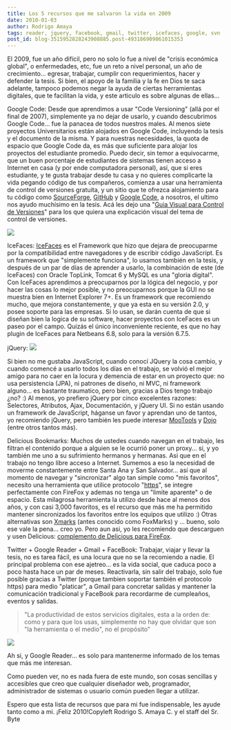 ```yaml
---
title: Los 5 recursos que me salvaron la vida en 2009
date: 2010-01-03
author: Rodrigo Amaya
tags: reader, jquery, facebook, gmail, twitter, icefaces, google, svn
post_id: blog-3515952828243908885.post-493186909061015353
---
```


El 2009, fue un año difícil, pero no solo lo fue a nivel de "crisis económica global", o enfermedades, etc, fue un reto a nivel personal, un año de crecimiento... egresar, trabajar, cumplir con requerimientos, hacer y defender la tesis. Si bien, el apoyo de la familia y la fe en Dios te saca adelante, tampoco podemos negar la ayuda de ciertas herramientas digitales, que te facilitan la vida, y este articulo es sobre algunas de ellas...

Google Code: Desde que aprendimos a usar "Code Versioning" (allá por el final de 2007), simplemente ya no dejar de usarlo, y cuando descubrimos Google Code... fue la panacea de todos nuestros males. Al menos siete proyectos Universitarios están alojados en Google Code, incluyendo la tesis y el documento de la misma. Y para nuestras necesidades, la quota de espacio que Google Code da, es más que suficiente para alojar los proyectos del estudiante promedio. Puedo decir, sin temor a equivocarme, que un buen porcentaje de estudiantes de sistemas tienen acceso a Internet en casa (y por ende computadora personal), así, que si eres estudiante, y te gusta trabajar desde tu casa y no quieres complicarte la vida pegando código de tus compañeros, comienza a usar una herramienta de control de versiones gratuita, y un sitio que te ofrezca alojamiento para tu código como [SourceForge](http://sourceforge.net/), [GitHub](http://github.com/) y [Google Code](http://code.google.com/projecthosting/), a nosotros, el ultimo nos ayudo muchísimo en la tesis. Acá les dejo una "[Guia Visual para Control de Versiones](http://betterexplained.com/articles/a-visual-guide-to-version-control/)" para los que quiera una explicación visual del tema de control de versiones.

[![](http://1.bp.blogspot.com/_ayvorITawE4/SzgebYPZaCI/AAAAAAAACRs/cFwiikRAz2k/s320/git-trunk.jpg)](http://1.bp.blogspot.com/_ayvorITawE4/SzgebYPZaCI/AAAAAAAACRs/cFwiikRAz2k/s1600-h/git-trunk.jpg)

IceFaces: [IceFaces](http://www.icefaces.org/main/home/) es el Framework que hizo que dejara de preocuparme por la compatibilidad entre navegadores y de escribir código JavaScript. Es un framework que "simplemente funciona", lo usamos también en la tesis, y después de un par de días de aprender a usarlo, la combinación de este (de IceFaces) con Oracle TopLink, Tomcat 6 y MySQL es una "gloria digital". Con IceFaces aprendimos a preocuparnos por la lógica del negocio, y por hacer las cosas lo mejor posible, y no preocuparnos porque la GUI no se muestra bien en Internet Explorer 7+. Es un framework que recomiendo mucho, que mejora constantemente, y que ya esta en su versión 2.0, y posee soporte para las empresas. Si lo usan, se darán cuenta de que si diseñan bien la logica de su software, hacer proyectos con IceFaces es un paseo por el campo. Quizás el único inconveniente reciente, es que no hay plugin de IceFaces para Netbeans 6.8, solo para la versión 6.7.5.

jQuery: [![](http://4.bp.blogspot.com/_ayvorITawE4/SzgeafT8W-I/AAAAAAAACRk/E8kmRQl7b5c/s200/js-lib-logos.png)](http://4.bp.blogspot.com/_ayvorITawE4/SzgeafT8W-I/AAAAAAAACRk/E8kmRQl7b5c/s1600-h/js-lib-logos.png)

Si bien no me gustaba JavaScript, cuando conocí JQuery la cosa cambio, y cuando comencé a usarlo todos los días en el trabajo, se volvió el mejor amigo para no caer en la locura y demencia de estar en un proyecto que: no usa persistencia (JPA), ni patrones de diseño, ni MVC, ni framework alguno... es bastante traumatico, pero bien, gracias a Dios tengo trabajo ¿no? :) Al menos, yo prefiero jQuery por cinco excelentes razones: Selectores, Atributos, Ajax, Documentación, y jQuery UI. Si no están usando un framework de JavaScript, háganse un favor y aprendan uno de tantos, yo recomiendo jQuery, pero también les puede interesar [MooTools](http://mootools.net/) y [Dojo](http://www.dojotoolkit.org/) (entre otros tantos más).

Delicious Bookmarks: Muchos de ustedes cuando navegan en el trabajo, les filtran el contenido porque a alguien se le ocurrió poner un proxy... si, y yo también me uno a su sufrimiento hermanos y hermanas. Asi que en el trabajo no tengo libre acceso a Internet. Sumemos a eso la necesidad de moverme constantemente entre Santa Ana y San Salvador... así que al momento de navegar y "sincronizar" algo tan simple como "mis favoritos", necesito una herramienta que utilice protocolo "[https](http://en.wikipedia.org/wiki/HTTP_Secure)", se integre perfectamente con FireFox y ademas no tenga un "limite aparente" o de espacio. Esta milagrosa herramienta la utilizo desde hace al menos dos años, y con casi 3,000 favoritos, es el recurso que más me ha permitido mantener sincronizados los favoritos entre los equipos que utilizo :) Otras alternativas son [Xmarks](http://www.foxmarks.com/) (antes conocido como FoxMarks) y ... bueno, solo ese vale la pena... creo yo. Pero aun asi, yo les recomiendo que descarguen y usen Delicious: [complemento de Delicious para FireFox](https://addons.mozilla.org/en-US/firefox/addon/3615).

Twitter + Google Reader + Gmail + FaceBook: Trabajar, viajar y llevar la tesis, no es tarea fácil, es una locura que no se la recomiendo a nadie. El principal problema con ese ajetreo... es la vida social, que caduca poco a poco hasta hace un par de meses. Reactivarla, sin salir del trabajo, solo fue posible gracias a Twitter (porque tambien soportar también el protocolo https) para medio "platicar", a Gmail para concretar salidas y mantener la comunicación tradicional y FaceBook para recordarme de cumpleaños, eventos y salidas.

> "La
> productividad de estos servicios digitales, esta a la orden de: como y para que los usas,
> simplemente no hay que olvidar que son "la herramienta o el medio", no el propósito"
>

[![](http://4.bp.blogspot.com/_ayvorITawE4/SzgeZh9v_KI/AAAAAAAACRc/lhJstG3LYLc/s320/facebook_twitter.jpg)](http://4.bp.blogspot.com/_ayvorITawE4/SzgeZh9v_KI/AAAAAAAACRc/lhJstG3LYLc/s1600-h/facebook_twitter.jpg)

Ah si, y Google Reader... es solo para mantenerme informado de los temas que más me interesan.

Como pueden ver, no es nada fuera de este mundo, son cosas sencillas y accesibles que creo que cualquier diseñador web, programador, administrador de sistemas o usuario común pueden llegar a utilizar.

Espero que esta lista de recursos que para mi fue indispensable, les ayude tanto como a mi. ¡Feliz 2010!Copyleft Rodrigo S. Amaya C. y el staff del Sr. Byte